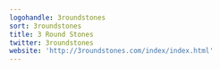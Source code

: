 ```yaml
---
logohandle: 3roundstones
sort: 3roundstones
title: 3 Round Stones
twitter: 3roundstones
website: 'http://3roundstones.com/index/index.html'
---
```

